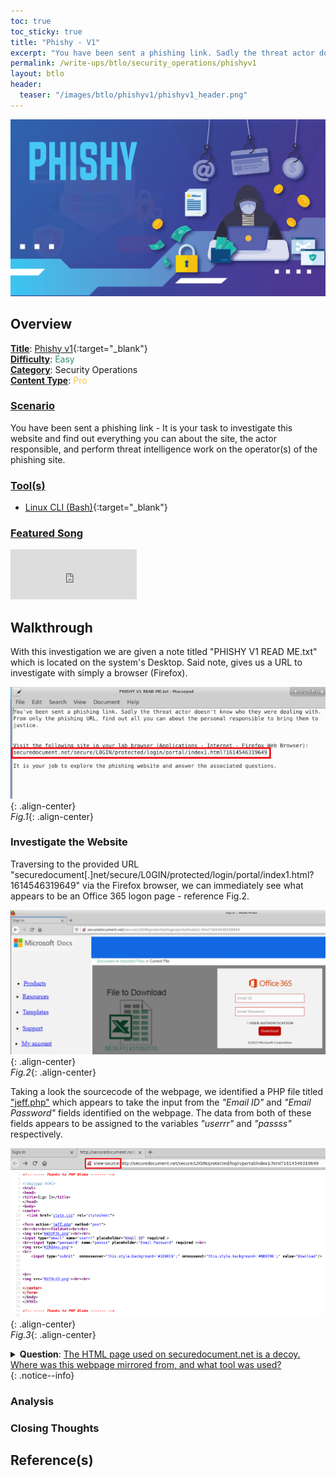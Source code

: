```yaml
---
toc: true
toc_sticky: true
title: "Phishy - V1"
excerpt: "You have been sent a phishing link. Sadly the threat actor doesn't know who they were dealing with. From only one phishing link find out all you can about the person responsible and bring them to justice."
permalink: /write-ups/btlo/security_operations/phishyv1
layout: btlo
header:
  teaser: "/images/btlo/phishyv1/phishyv1_header.png"
---
```

![](/images/btlo/phishyv1/phishyv1_header.png)
## **Overview**
<ins>**Title**</ins>: [Phishy v1](https://blueteamlabs.online/home/investigation/4){:target="_blank"}<br /><ins>**Difficulty**</ins>: <span style="color:#349165">Easy</span><br /><ins>**Category**</ins>: Security Operations<br /><ins>**Content Type**</ins>: <span style="color:#ecc94b">Pro</span>

### <ins>Scenario</ins>
You have been sent a phishing link - It is your task to investigate this website and find out everything you can about the site, the actor responsible, and perform threat intelligence work on the operator(s) of the phishing site.



### <ins>Tool(s)</ins>
 - [Linux CLI (Bash)](https://www.gnu.org/software/bash/manual/bash.html){:target="_blank"}


### <ins>Featured Song</ins>

<iframe src="https://open.spotify.com/embed/track/6Hj9jySrnFppAI0sEMCZpJ" width="40%" height="80" frameBorder="0" allowtransparency="true" allow="encrypted-media"></iframe>

## Walkthrough

With this investigation we are given a note titled "PHISHY V1 READ ME.txt" which is located on the system's Desktop. Said note, gives us a URL to investigate with simply a browser (Firefox). 

![](/images/btlo/phishyv1/phishy_walkthrough.png){: .align-center}<br />
<I>Fig.1</I>{: .align-center}

### Investigate the Website 

Traversing to the provided URL "securedocument[.]net/secure/L0GIN/protected/login/portal/index1.html?1614546319649" via the Firefox browser, we can immediately see what appears to be an Office 365 logon page - reference Fig.2. 

![](/images/btlo/phishyv1/phishy_webpage.PNG){: .align-center}<br />
<I>Fig.2</I>{: .align-center}

Taking a look the sourcecode of the webpage, we identified a PHP file titled <ins>"jeff.php"</ins> which appears to take the input from the <I>"Email ID"</I> and <I>"Email Password"</I> fields identified on the webpage. The data from both of these fields appears to be assigned to the variables <I>"userrr"</I> and <I>"passss"</I> respectively. 

![](/images/btlo/phishyv1/phishy_webpage_source.png){: .align-center}<br />
<I>Fig.3</I>{: .align-center}

<details>
  <summary><B>Question</B>: <u>The HTML page used on securedocument.net is a decoy. Where was this webpage mirrored from, and what tool was used?</u></summary>
  <i>61.221.12.26/cgi-sys/defaultwebpage.cgi, HTTrack</i>
</details>
{: .notice--info}

### Analysis
### Closing Thoughts

## Reference(s)
